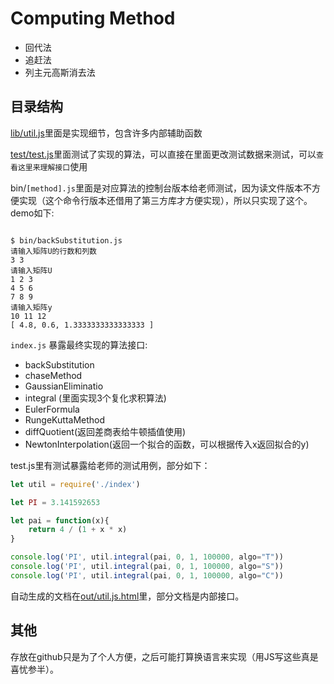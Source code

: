 # Computing Method

* 回代法
* 追赶法
* 列主元高斯消去法

## 目录结构

[lib/util.js](lib/util.js)里面是实现细节，包含许多内部辅助函数

[test/test.js](test/test.js)里面测试了实现的算法，可以直接在里面更改测试数据来测试，可以`查看这里来理解接口`使用

bin/`[method].js`里面是对应算法的控制台版本给老师测试，因为读文件版本不方便实现（这个命令行版本还借用了第三方库才方便实现），所以只实现了这个。demo如下:

```

$ bin/backSubstitution.js
请输入矩阵U的行数和列数
3 3
请输入矩阵U
1 2 3
4 5 6
7 8 9
请输入矩阵y
10 11 12
[ 4.8, 0.6, 1.3333333333333333 ]
```

`index.js` 暴露最终实现的算法接口:
* backSubstitution
* chaseMethod
* GaussianEliminatio
* integral (里面实现3个复化求积算法)
* EulerFormula
* RungeKuttaMethod
* diffQuotient(返回差商表给牛顿插值使用)
* NewtonInterpolation(返回一个拟合的函数，可以根据传入x返回拟合的y)

test.js里有测试暴露给老师的测试用例，部分如下：

```js
let util = require('./index')

let PI = 3.141592653

let pai = function(x){
    return 4 / (1 + x * x)
}

console.log('PI', util.integral(pai, 0, 1, 100000, algo="T"))
console.log('PI', util.integral(pai, 0, 1, 100000, algo="S"))
console.log('PI', util.integral(pai, 0, 1, 100000, algo="C"))
```


自动生成的文档在[out/util.js.html](out/util.js.html)里，部分文档是内部接口。


## 其他

存放在github只是为了个人方便，之后可能打算换语言来实现（用JS写这些真是喜忧参半）。